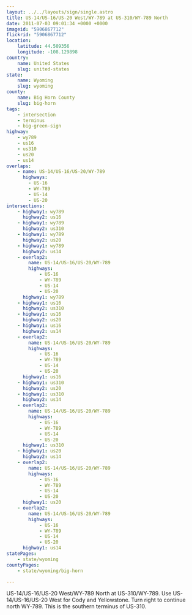 ```yaml
---
layout: ../../layouts/sign/single.astro
title: US-14/US-16/US-20 West/WY-789 at US-310/WY-789 North
date: 2011-07-03 09:01:34 +0000 +0000
imageid: "5906867712"
flickrid: "5906867712"
location:
    latitude: 44.509356
    longitude: -108.129898
country:
    name: United States
    slug: united-states
state:
    name: Wyoming
    slug: wyoming
county:
    name: Big Horn County
    slug: big-horn
tags:
    - intersection
    - terminus
    - big-green-sign
highway:
    - wy789
    - us16
    - us310
    - us20
    - us14
overlaps:
    - name: US-14/US-16/US-20/WY-789
      highways:
        - US-16
        - WY-789
        - US-14
        - US-20
intersections:
    - highway1: wy789
      highway2: us16
    - highway1: wy789
      highway2: us310
    - highway1: wy789
      highway2: us20
    - highway1: wy789
      highway2: us14
    - overlap2:
        name: US-14/US-16/US-20/WY-789
        highways:
            - US-16
            - WY-789
            - US-14
            - US-20
      highway1: wy789
    - highway1: us16
      highway2: us310
    - highway1: us16
      highway2: us20
    - highway1: us16
      highway2: us14
    - overlap2:
        name: US-14/US-16/US-20/WY-789
        highways:
            - US-16
            - WY-789
            - US-14
            - US-20
      highway1: us16
    - highway1: us310
      highway2: us20
    - highway1: us310
      highway2: us14
    - overlap2:
        name: US-14/US-16/US-20/WY-789
        highways:
            - US-16
            - WY-789
            - US-14
            - US-20
      highway1: us310
    - highway1: us20
      highway2: us14
    - overlap2:
        name: US-14/US-16/US-20/WY-789
        highways:
            - US-16
            - WY-789
            - US-14
            - US-20
      highway1: us20
    - overlap2:
        name: US-14/US-16/US-20/WY-789
        highways:
            - US-16
            - WY-789
            - US-14
            - US-20
      highway1: us14
statePages:
    - state/wyoming
countyPages:
    - state/wyoming/big-horn

---
```

US-14/US-16/US-20 West/WY-789 North at US-310/WY-789.  Use US-14/US-16/US-20 West for Cody and Yellowstone.  Turn right to continue north WY-789.  This is the southern terminus of US-310.
